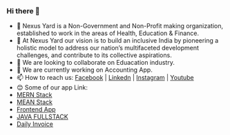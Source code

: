 ### Hi there 👋

<!--
**nexusyard/nexusyard** is a ✨ _special_ ✨ repository because its `README.md` (this file) appears on your GitHub profile.
-->
- 🌱 Nexus Yard is a Non-Government and Non-Profit making organization, established to work in the areas of Health, Education & Finance.
- 💬 At Nexus Yard our vision is to build an inclusive India by pioneering a holistic model to address our nation’s multifaceted development challenges, and contribute to its collective aspirations.
- 👯 We are looking to collaborate on Eduacation industry.
- 🔭 We are currently working on Accounting App.
- 📫 How to reach us: [Facebook](https://www.facebook.com/nexuusyard/) | [Linkedn](https://www.linkedin.com/company/nexus-yard/) | [Instagram](https://www.instagram.com/nexusyard/) | [Youtube](https://www.youtube.com/@nexusyard)
- :blush: Some of our app Link:
- [MERN Stack](https://play.google.com/store/apps/details?id=com.full_education)
- [MEAN Stack](https://play.google.com/store/apps/details?id=com.mean_stack)
- [Frontend App](https://play.google.com/store/apps/details?id=com.frontend_education)
- [JAVA FULLSTACK](https://play.google.com/store/apps/details?id=com.java_interview_questions)
- [Daily Invoice](https://play.google.com/store/apps/details?id=com.daily_invoice)
